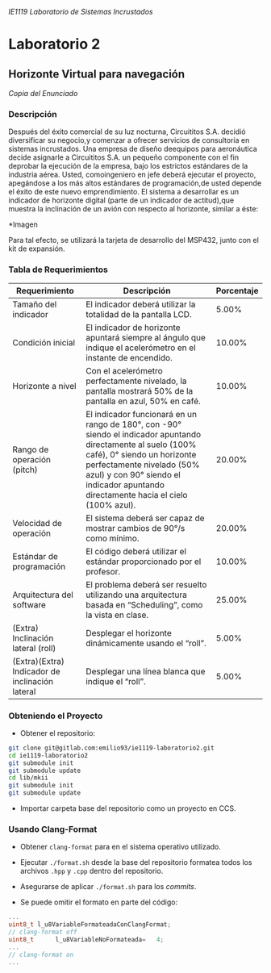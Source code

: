 _IE1119 Laboratorio de Sistemas Incrustados_

# Laboratorio 2
## Horizonte Virtual para navegación

_Copia del Enunciado_
### Descripción

Después del éxito comercial de su luz nocturna, Circuititos S.A. decidió diversificar su negocio,y comenzar a ofrecer servicios de consultoría en sistemas incrustados. Una empresa de diseño deequipos para aeronáutica decide asignarle a Circuititos S.A. un pequeño componente con el fin deprobar la ejecución de la empresa, bajo los estrictos estándares de la industria aérea. Usted, comoingeniero en jefe deberá ejecutar el proyecto, apegándose a los más altos estándares de programación,de usted depende el éxito de este nuevo emprendimiento. El sistema a desarrollar es un indicador de horizonte digital (parte de un indicador de actitud),que muestra la inclinación de un avión con respecto al horizonte, similar a éste:

*Imagen

Para tal efecto, se utilizará la tarjeta de desarrollo del MSP432, junto con el kit de expansión.

### Tabla de Requerimientos

| Requerimiento | Descripción | Porcentaje |
| ------------- | ----------- | ---------- |
| Tamaño del indicador | El indicador deberá utilizar la totalidad de la pantalla LCD. | 5.00% |
| Condición inicial | El indicador de horizonte apuntará siempre al ángulo que indique el acelerómetro en el instante de encendido. | 10.00% |
| Horizonte a nivel | Con el acelerómetro perfectamente nivelado, la pantalla mostrará 50% de la pantalla en azul, 50% en café. | 10.00% |
| Rango de operación (pitch) | El indicador funcionará en un rango de 180°, con -90° siendo el indicador apuntando directamente al suelo (100% café), 0° siendo un horizonte perfectamente nivelado (50% azul) y con 90° siendo el indicador apuntando directamente hacia el cielo (100% azul). | 20.00% |
| Velocidad de operación | El sistema deberá ser capaz de mostrar cambios de 90°/s como mínimo. |20.00% |
| Estándar de programación | El código deberá utilizar el estándar proporcionado por el profesor. | 10.00% |
| Arquitectura del software | El problema deberá ser resuelto utilizando una arquitectura basada en “Scheduling”, como la vista en clase. | 25.00% |
| (Extra) Inclinación lateral (roll) | Desplegar el horizonte dinámicamente usando el “roll”. | 5.00% |
| (Extra)(Extra) Indicador de inclinación lateral | Desplegar una línea blanca que indique el “roll”. | 5.00% |

### Obteniendo el Proyecto

 - Obtener el repositorio:
  ```bash
  git clone git@gitlab.com:emilio93/ie1119-laboratorio2.git
  cd ie1119-laboratorio2
  git submodule init
  git submodule update
  cd lib/mkii
  git submodule init
  git submodule update
  ```

 - Importar carpeta base del repositorio como un proyecto en CCS.

### Usando Clang-Format

 - Obtener `clang-format` para en el sistema operativo utilizado.

 - Ejecutar `./format.sh` desde la base del repositorio formatea todos los archivos `.hpp` y `.cpp` dentro del repositorio.

 - Asegurarse de aplicar `./format.sh` para los _commits_.

 - Se puede omitir el formato en parte del código:
  ```cpp
  ...
  uint8_t l_u8VariableFormateadaConClangFormat;
  // clang-format off
  uint8_t      l_u8VariableNoFormateada=   4;
  ...
  // clang-format on
  ...
  ```
